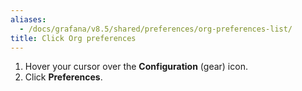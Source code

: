 ```yaml
---
aliases:
  - /docs/grafana/v8.5/shared/preferences/org-preferences-list/
title: Click Org preferences
---
```


1. Hover your cursor over the **Configuration** (gear) icon.
1. Click **Preferences**.
